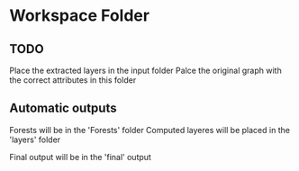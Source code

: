 # Workspace Folder

## TODO
Place the extracted layers in the input folder
Palce the original graph with the correct attributes in this folder


## Automatic outputs
Forests will be in the 'Forests' folder
Computed layeres will be placed in the 'layers' folder

Final output will be in the 'final' output


